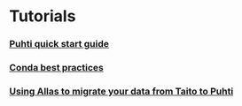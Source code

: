 # Tutorials

### [Puhti quick start guide](tutorials/puhti_quick.md)
### [Conda best practices](tutorials/conda.md)
### [Using Allas to migrate your data from Taito to Puhti](../data/allas/migration_tutorial.md)

